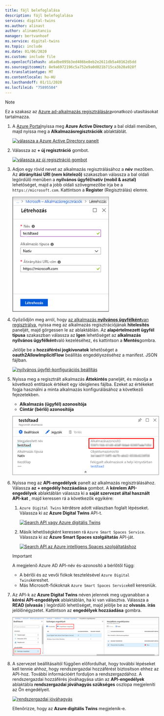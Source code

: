 ```yaml
---
title: fájl belefoglalása
description: fájl belefoglalása
services: digital-twins
ms.author: alinast
author: alinamstanciu
manager: bertvanhoof
ms.service: digital-twins
ms.topic: include
ms.date: 01/06/2020
ms.custom: include file
ms.openlocfilehash: a6adbe095b3ed486be8eb2e2611db5a40162d5dd
ms.sourcegitcommit: 8e9a6972196c5a752e9a0d021b715ca3b20a928f
ms.translationtype: MT
ms.contentlocale: hu-HU
ms.lasthandoff: 01/11/2020
ms.locfileid: "75895504"
---
```

>[!NOTE]
>Ez a szakasz az [Azure ad-alkalmazás regisztrálására](https://docs.microsoft.com/azure/active-directory/develop/quickstart-register-app)vonatkozó utasításokat tartalmazza.

1. A [Azure Portal](https://portal.azure.com)nyissa meg **Azure Active Directory** a bal oldali menüben, majd nyissa meg a **Alkalmazásregisztrációk** ablaktáblát. 

    [![válassza a Azure Active Directory panelt](./media/digital-twins-permissions/azure-portal-select-aad-pane.png)](./media/digital-twins-permissions/azure-portal-select-aad-pane.png#lightbox)

1. Válassza az **+ új regisztráció** gombot.

    [![válassza az új regisztráció gombot](./media/digital-twins-permissions/aad-app-register.png)](./media/digital-twins-permissions/aad-app-register.png#lightbox)

1. Adjon egy rövid nevet az alkalmazás regisztrálásához a **név** mezőben. Az **átirányítási URI (nem kötelező)** szakaszban válassza a bal oldali legördülő menüben a **nyilvános ügyfél/natív (mobil & asztal)** lehetőséget, majd a jobb oldali szövegmezőbe írja be a `https://microsoft.com`. Kattintson a **Register** (Regisztrálás) elemre.

    [![létrehozás panel](./media/digital-twins-permissions/aad-app-reg-create.png)](./media/digital-twins-permissions/aad-app-reg-create.png#lightbox)

1. Győződjön meg arról, hogy [az alkalmazás **nyilvános ügyfélként**van regisztrálva](https://docs.microsoft.com/azure/active-directory/develop/scenario-desktop-app-registration), nyissa meg az alkalmazás regisztrációjának **hitelesítés** paneljét, majd görgessen le az ablaktáblán. Az **alapértelmezett ügyfél típusa** szakaszban válassza az **Igen** lehetőséget az **alkalmazás nyilvános ügyfélként**való kezeléséhez, és kattintson a **Mentés**gombra.

    Jelölje be a **hozzáférési jogkivonatok** lehetőséget a **oauth2AllowImplicitFlow** beállítás engedélyezéséhez a manifest. JSON fájlban.

    [![nyilvános ügyfél-konfigurációs beállítás](./media/digital-twins-permissions/aad-configure-public-client.png)](./media/digital-twins-permissions/aad-configure-public-client.png#lightbox)

1.  Nyissa meg a regisztrált alkalmazás **Áttekintés** paneljét, és másolja a következő entitások értékeit egy ideiglenes fájlba. Ezeket az értékeket fogja használni a minta alkalmazás konfigurálásához a következő fejezetekben.

    - **Alkalmazás (ügyfél) azonosítója**
    - **Címtár (bérlő) azonosítója**

    [![Azure Active Directory alkalmazás azonosítója](./media/digital-twins-permissions/aad-app-reg-app-id.png)](./media/digital-twins-permissions/aad-app-reg-app-id.png#lightbox)

1. Nyissa meg az **API-engedélyek** panelt az alkalmazás regisztrálásához. Válassza **az + engedély hozzáadása** gombot. A **kérelem API-engedélyek** ablaktáblán válassza ki a **saját szervezet által használt API-kat** , majd keressen rá a következők egyikére:
    
    1. `Azure Digital Twins` kérdésre adott válaszban foglalt lépéseket. Válassza ki az **Azure Digital Twins** API-t.

        [![Search API vagy Azure digitális Twins](./media/digital-twins-permissions/aad-aap-search-api-dt.png)](./media/digital-twins-permissions/aad-aap-search-api-dt.png#lightbox)

    1. Másik lehetőségként keressen rá `Azure Smart Spaces Service`. Válassza ki az **Azure Smart Spaces szolgáltatás** API-ját.

        [![Search API az Azure intelligens Spaces szolgáltatáshoz](./media/digital-twins-permissions/aad-app-search-api.png)](./media/digital-twins-permissions/aad-app-search-api.png#lightbox)

    > [!IMPORTANT]
    > A megjelenő Azure AD API-név és-azonosító a bérlőtől függ:
    > * A bérlői és az vevői fiókok tesztelésével `Azure Digital Twins`kereshet.
    > * Más Microsoft-fiókoknak `Azure Smart Spaces Service`kell keresniük.

1. Az API-k az **Azure Digital Twins** néven jelennek meg ugyanabban a **kérési API-engedélyek** ablaktáblán, ha ki van választva. Válassza a **READ (olvasás** ) legördülő lehetőséget, majd jelölje be az **olvasás. írás** jelölőnégyzetet. Kattintson az **engedélyek hozzáadása** gombra.

    [![API-engedélyek hozzáadása](./media/digital-twins-permissions/aad-app-req-permissions.png)](./media/digital-twins-permissions/aad-app-req-permissions.png#lightbox)

1. A szervezet beállításaitól függően előfordulhat, hogy további lépéseket kell tennie ahhoz, hogy rendszergazdai hozzáférést biztosítson ehhez az API-hoz. További információért forduljon a rendszergazdához. A rendszergazdai hozzáférés jóváhagyása után az **API-engedélyek** ablaktábla **rendszergazdai jóváhagyás szükséges** oszlopa megjeleníti az Ön engedélyeit. 

    [![rendszergazdai jóváhagyás](./media/digital-twins-permissions/aad-app-admin-consent.png)](./media/digital-twins-permissions/aad-app-admin-consent.png#lightbox)

    Ellenőrizze, hogy az **Azure digitális Twins** megjelenik-e.
